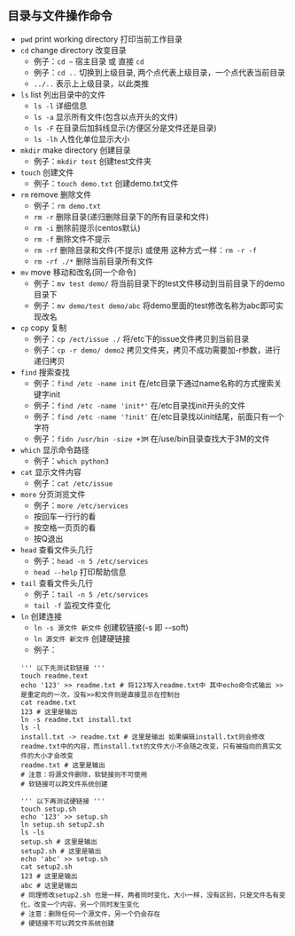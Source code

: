 目录与文件操作命令
---

- `pwd` print working directory 打印当前工作目录
- `cd` change directory 改变目录
    * 例子：`cd ~` 宿主目录 或 直接 `cd`
    * 例子：`cd ..` 切换到上级目录, 两个点代表上级目录，一个点代表当前目录
    * `../..` 表示上上级目录，以此类推
- `ls` list 列出目录中的文件
    * `ls -l` 详细信息
    * `ls -a` 显示所有文件(包含以点开头的文件)
    * `ls -F` 在目录后加斜线显示(方便区分是文件还是目录)
    * `ls -lh` 人性化单位显示大小
- `mkdir` make directory 创建目录
    * 例子：`mkdir test` 创建test文件夹
- `touch` 创建文件
    * 例子：`touch demo.txt` 创建demo.txt文件
- `rm` remove 删除文件
    * 例子：`rm demo.txt`
    * `rm -r` 删除目录(递归删除目录下的所有目录和文件)
    * `rm -i` 删除前提示(centos默认)
    * `rm -f` 删除文件不提示
    * `rm -rf` 删除目录和文件(不提示) 或使用 这种方式一样：`rm -r -f`
    * `rm -rf ./*` 删除当前目录所有文件
- `mv` move 移动和改名(同一个命令)
    * 例子：`mv test demo/` 将当前目录下的test文件移动到当前目录下的demo目录下
    * 例子：`mv demo/test demo/abc` 将demo里面的test修改名称为abc即可实现改名
- `cp` copy 复制
    * 例子：`cp /ect/issue ./` 将/etc下的issue文件拷贝到当前目录
    * 例子：`cp -r demo/ demo2` 拷贝文件夹，拷贝不成功需要加-r参数，进行递归拷贝
- `find` 搜索查找
    * 例子：`find /etc -name init` 在/etc目录下通过name名称的方式搜索关键字init
    * 例子：`find /etc -name 'init*'` 在/etc目录找init开头的文件
    * 例子：`find /etc -name '?init'` 在/etc目录找以init结尾，前面只有一个字符
    * 例子：`fidn /usr/bin -size +3M` 在/use/bin目录查找大于3M的文件
- `which` 显示命令路径
    * 例子：`which python3`
- `cat` 显示文件内容
    * 例子：`cat /etc/issue`
- `more` 分页浏览文件
    * 例子：`more /etc/services`
    * 按回车一行行的看
    * 按空格一页页的看
    * 按Q退出
- `head` 查看文件头几行
    * 例子：`head -n 5 /etc/services`
    * `head --help` 打印帮助信息
- `tail` 查看文件头几行
    * 例子：`tail -n 5 /etc/services`
    * `tail -f` 监视文件变化
- `ln` 创建连接
    * `ln -s 源文件 新文件` 创建软链接(-s 即 --soft)
    * `ln 源文件 新文件` 创建硬链接
    * 例子：
    ```shell
    ''' 以下先测试软链接 '''
    touch readme.text
    echo '123' >> readme.txt # 将123写入readme.txt中 其中echo命令式输出 >> 是重定向的一次，没有>>和文件则是直接显示在控制台
    cat readme.txt
    123 # 这里是输出
    ln -s readme.txt install.txt
    ls -l
    install.txt -> readme.txt # 这里是输出 如果编辑install.txt则会修改readme.txt中的内容，而install.txt的文件大小不会随之改变，只有被指向的真实文件的大小才会改变
    readme.txt # 这里是输出
    # 注意：将源文件删除，软链接则不可使用
    # 软链接可以跨文件系统创建
    
    ''' 以下再测试硬链接 '''
    touch setup.sh
    echo '123' >> setup.sh
    ln setup.sh setup2.sh
    ls -ls
    setup.sh # 这里是输出
    setup2.sh # 这里是输出
    echo 'abc' >> setup.sh
    cat setup2.sh
    123 # 这里是输出
    abc # 这里是输出
    # 同理修改setup2.sh 也是一样，两者同时变化，大小一样，没有区别，只是文件名有变化，改变一个内容，另一个同时发生变化
    # 注意：删除任何一个源文件，另一个仍会存在
    # 硬链接不可以跨文件系统创建
    ```